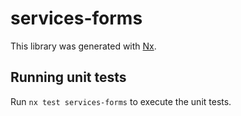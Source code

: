 # services-forms

This library was generated with [Nx](https://nx.dev).

## Running unit tests

Run `nx test services-forms` to execute the unit tests.
